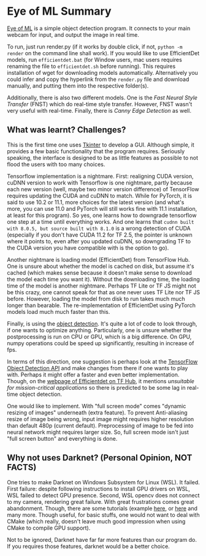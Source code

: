 # Eye of ML Summary

[Eye of ML](https://github.com/Wabinab/eye_of_ml) is a simple object detection program. It connects to your main webcam for input, and output the image in real time. 

To run, just run render.py (if it works by double click, if not, `python -m render` on the command line shall work). If you would like to use EfficientDet models, run `efficientdet.bat` (for Window users, mac users requires renaming the file to `efficientdet.sh` before running). This requires installation of wget for downloading models automatically. Alternatively you could infer and copy the hyperlink from the `render.py` file and download manually, and putting them into the respective folder(s). 

Additionally, there is also two different models. One is the *Fast Neural Style Transfer* (FNST) which do real-time style transfer. However, FNST wasn't very useful with real-time. Finally, there is *Canny Edge Detection* as well. 

## What was learnt? Challenges?
This is the first time one uses [Tkinter](https://wiki.python.org/moin/TkInter) to develop a GUI. Although simple, it provides a few basic functionality that the program requires. Seriously speaking, the interface is designed to be as little features as possible to not flood the users with too many choices. 

Tensorflow implementation is a nightmare. First: realigning CUDA version, cuDNN version to work with Tensorflow is one nightmare, partly because each new version (well, maybe two minor version difference) of TensorFlow requires updating the CUDA and cuDNN to match. While for PyTorch, it is said to use 10.2 or 11.1, more choices for the latest version (and what's more, you can use 11.0 and PyTorch will still works fine with 11.1 installation, at least for this program). So yes, one learns how to downgrade tensorflow one step at a time until everything works. And one learns that `cudnn built with 8.0.5, but source built with 8.1.0` is a wrong detection of CUDA (especially if you don't have CUDA 11.2 for TF 2.5, the pointer is unknown where it points to, even after you updated cuDNN, so downgrading TF to the CUDA version you have compatible with is the option to go). 

Another nightmare is loading model (EfficientDet) from TensorFlow Hub. One is unsure about whether the model is cached on disk, but assume it's cached (which makes sense because it doesn't make sense to download the model each time you want it). Without the downloading time, the loading time of the model is another nightmare. Perhaps TF Lite or TF JS might not be this crazy, one cannot speak for that as one never uses TF Lite nor TF JS before. However, loading the model from disk to run takes much much longer than bearable. The re-implementation of EfficientDet using PyTorch models load much much faster than this. 

Finally, is using the [object detection](https://github.com/tensorflow/models/tree/master/research/object_detection). It's quite a lot of code to look through, if one wants to optimize anything. Particularly, one is unsure whether the postprocessing is run on CPU or GPU, which is a big difference. On GPU, numpy operations could be speed up significantly, resulting in increase of fps. 

In terms of this direction, one suggestion is perhaps look at the [TensorFlow Object Detection API](https://github.com/tensorflow/models/tree/master/research/object_detection) and make changes from there if one wants to play with. Perhaps it might offer a faster and even better implementation. Though, on the [webpage of Efficientdet on TF Hub](https://tfhub.dev/tensorflow/efficientdet/d0/1), it mentions *unsuitable for mission-critical applications* so there is predicted to be some lag in real-time object detection. 

One would like to implement. With "full screen mode" comes "dynamic resizing of images" underneath (extra feature). To prevent Anti-aliasing resize of image being wrong, input image might requires higher resolution than default 480p (current default). Preprocessing of image to be fed into neural network might requires larger size. So, full screen mode isn't just "full screen button" and everything is done. 

## Why not uses Darknet? (Personal Opinion, **NOT FACTS**)
One tries to make Darknet on Windows Subsystem for Linux (WSL). It failed. First failure: despite following instructions to install GPU drivers on WSL, WSL failed to detect GPU presence. Second, WSL opencv does not connect to my camera, rendering great failure. With great frustrations comes great abandonment. Though, there are some tutorials (example [here](https://medium.com/analytics-vidhya/installing-darknet-on-windows-462d84840e5a), or [here](https://gitee.com/suiyifan/darknet) and many more. Though useful, for basic stuffs, one would not want to deal with CMake (which really, doesn't leave much good impression when using CMake to compile GPU support). 

Not to be ignored, Darknet have far far more features than our program do. If you requires those features, darknet would be a better choice. 
